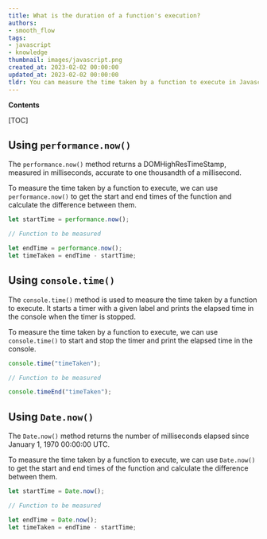 ```yaml
---
title: What is the duration of a function's execution?
authors:
- smooth_flow
tags:
- javascript
- knowledge
thumbnail: images/javascript.png
created_at: 2023-02-02 00:00:00
updated_at: 2023-02-02 00:00:00
tldr: You can measure the time taken by a function to execute in Javascript by using the performance.now() method.
---
```


**Contents**

[TOC]

## Using `performance.now()`

The `performance.now()` method returns a DOMHighResTimeStamp, measured in milliseconds, accurate to one thousandth of a millisecond.

To measure the time taken by a function to execute, we can use `performance.now()` to get the start and end times of the function and calculate the difference between them.

```javascript
let startTime = performance.now();

// Function to be measured

let endTime = performance.now();
let timeTaken = endTime - startTime;
```

## Using `console.time()`

The `console.time()` method is used to measure the time taken by a function to execute. It starts a timer with a given label and prints the elapsed time in the console when the timer is stopped.

To measure the time taken by a function to execute, we can use `console.time()` to start and stop the timer and print the elapsed time in the console.

```javascript
console.time("timeTaken");

// Function to be measured

console.timeEnd("timeTaken");
```

## Using `Date.now()`

The `Date.now()` method returns the number of milliseconds elapsed since January 1, 1970 00:00:00 UTC.

To measure the time taken by a function to execute, we can use `Date.now()` to get the start and end times of the function and calculate the difference between them.

```javascript
let startTime = Date.now();

// Function to be measured

let endTime = Date.now();
let timeTaken = endTime - startTime;
```
